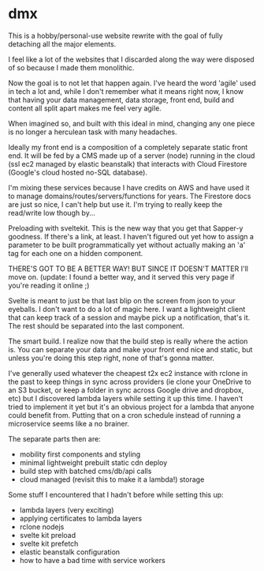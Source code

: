 # dmx

This is a hobby/personal-use website rewrite with the goal of fully detaching all the major elements.

I feel like a lot of the websites that I discarded along the way were disposed of so because I made them monolithic. 

Now the goal is to not let that happen again. I've heard the word 'agile' used in tech a lot and, while I don't remember what it means right now, I know that having your data management, data storage, front end, build and content all split apart makes me feel very agile.

When imagined so, and built with this ideal in mind, changing any one piece is no longer a herculean task with many headaches.

Ideally my front end is a composition of a completely separate static front end. It will be fed by a CMS made up of a server (node) running in the cloud (ssl ec2 managed by elastic beanstalk) that interacts with Cloud Firestore (Google's cloud hosted no-SQL database). 

I'm mixing these services because I have credits on AWS and have used it to manage domains/routes/servers/functions for years. The Firestore docs are just so nice, I can't help but use it. I'm trying to really keep the read/write low though by...

Preloading with sveltekit. This is the new way that you get that Sapper-y goodness. If there's a link, at least. I haven't figured out yet how to assign a parameter to be built programmatically yet without actually making an 'a' tag for each one on a hidden component. 

THERE'S GOT TO BE A BETTER WAY! BUT SINCE IT DOESN'T MATTER I'll move on. (update: I found a better way, and it served this very page if you're reading it online ;)

Svelte is meant to just be that last blip on the screen from json to your eyeballs. I don't want to do a lot of magic here. I want a lightweight client that can keep track of a session and maybe pick up a notification, that's it. The rest should be separated into the last component.

The smart build. I realize now that the build step is really where the action is. You can separate your data and make your front end nice and static, but unless you're doing this step right, none of that's gonna matter. 

I've generally used whatever the cheapest t2x ec2 instance with rclone in the past to keep things in sync across providers (ie clone your OneDrive to an S3 bucket, or keep a folder in sync across Google drive and dropbox, etc) but I discovered lambda layers while setting it up this time. I haven't tried to implement it yet but it's an obvious project for a lambda that anyone could benefit from. Putting that on a cron schedule instead of running a microservice seems like a no brainer. 

The separate parts then are:
  - mobility first components and styling
  - minimal lightweight prebuilt static cdn deploy
  - build step with batched cms/db/api calls
  - cloud managed (revisit this to make it a lambda!) storage 

Some stuff I encountered that I hadn't before while setting this up:
  - lambda layers (very exciting) 
  - applying certificates to lambda layers 
  - rclone nodejs
  - svelte kit preload
  - svelte kit prefetch 
  - elastic beanstalk configuration
  - how to have a bad time with service workers
  
